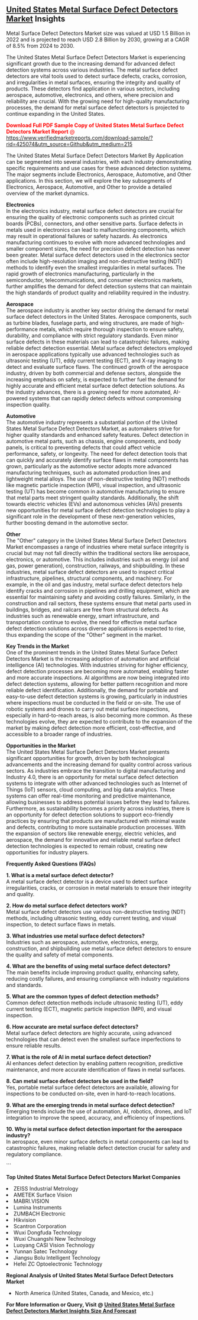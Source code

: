 <h2><a href="https://www.verifiedmarketreports.com/download-sample/?rid=425074&amp;utm_source=Github&amp;utm_medium=215" target="_blank">United States Metal Surface Defect Detectors Market</a> Insights</h2><p>Metal Surface Defect Detectors Market size was valued at USD 1.5 Billion in 2022 and is projected to reach USD 2.8 Billion by 2030, growing at a CAGR of 8.5% from 2024 to 2030.</p><p><p>The United States Metal Surface Defect Detectors Market is experiencing significant growth due to the increasing demand for advanced defect detection systems across various industries. The metal surface defect detectors are vital tools used to detect surface defects, cracks, corrosion, and irregularities in metal surfaces, ensuring the integrity and quality of products. These detectors find application in various sectors, including aerospace, automotive, electronics, and others, where precision and reliability are crucial. With the growing need for high-quality manufacturing processes, the demand for metal surface defect detectors is projected to continue expanding in the United States. <p><span class=""><span style="color: #ff0000;"><strong>Download Full PDF Sample Copy of United States Metal Surface Defect Detectors Market Report</strong> @ </span><a href="https://www.verifiedmarketreports.com/download-sample/?rid=425074&amp;utm_source=Github&amp;utm_medium=215" target="_blank">https://www.verifiedmarketreports.com/download-sample/?rid=425074&amp;utm_source=Github&amp;utm_medium=215</a></span></p></p><p>The United States Metal Surface Defect Detectors Market By Application can be segmented into several industries, with each industry demonstrating specific requirements and use cases for these advanced detection systems. The major segments include Electronics, Aerospace, Automotive, and Other applications. In this section, we will explore the key subsegments of Electronics, Aerospace, Automotive, and Other to provide a detailed overview of the market dynamics.</p><p><b>Electronics</b><br>In the electronics industry, metal surface defect detectors are crucial for ensuring the quality of electronic components such as printed circuit boards (PCBs), connectors, and other sensitive parts. Surface defects in metals used in electronics can lead to malfunctioning components, which may result in operational failures or safety hazards. As electronics manufacturing continues to evolve with more advanced technologies and smaller component sizes, the need for precision defect detection has never been greater. Metal surface defect detectors used in the electronics sector often include high-resolution imaging and non-destructive testing (NDT) methods to identify even the smallest irregularities in metal surfaces. The rapid growth of electronics manufacturing, particularly in the semiconductor, telecommunications, and consumer electronics markets, further amplifies the demand for defect detection systems that can maintain the high standards of product quality and reliability required in the industry.</p><p><b>Aerospace</b><br>The aerospace industry is another key sector driving the demand for metal surface defect detectors in the United States. Aerospace components, such as turbine blades, fuselage parts, and wing structures, are made of high-performance metals, which require thorough inspection to ensure safety, durability, and compliance with strict regulatory standards. Even minor surface defects in these materials can lead to catastrophic failures, making reliable defect detection essential. Metal surface defect detectors employed in aerospace applications typically use advanced technologies such as ultrasonic testing (UT), eddy current testing (ECT), and X-ray imaging to detect and evaluate surface flaws. The continued growth of the aerospace industry, driven by both commercial and defense sectors, alongside the increasing emphasis on safety, is expected to further fuel the demand for highly accurate and efficient metal surface defect detection solutions. As the industry advances, there is a growing need for more automated, AI-powered systems that can rapidly detect defects without compromising inspection quality.</p><p><b>Automotive</b><br>The automotive industry represents a substantial portion of the United States Metal Surface Defect Detectors Market, as automakers strive for higher quality standards and enhanced safety features. Defect detection in automotive metal parts, such as chassis, engine components, and body panels, is critical to preventing defects that could affect vehicle performance, safety, or longevity. The need for defect detection tools that can quickly and accurately identify surface flaws in metal components has grown, particularly as the automotive sector adopts more advanced manufacturing techniques, such as automated production lines and lightweight metal alloys. The use of non-destructive testing (NDT) methods like magnetic particle inspection (MPI), visual inspection, and ultrasonic testing (UT) has become common in automotive manufacturing to ensure that metal parts meet stringent quality standards. Additionally, the shift towards electric vehicles (EVs) and autonomous vehicles (AVs) presents new opportunities for metal surface defect detection technologies to play a significant role in the development of these next-generation vehicles, further boosting demand in the automotive sector.</p><p><b>Other</b><br>The "Other" category in the United States Metal Surface Defect Detectors Market encompasses a range of industries where metal surface integrity is crucial but may not fall directly within the traditional sectors like aerospace, electronics, or automotive. This includes industries such as energy (oil and gas, power generation), construction, railways, and shipbuilding. In these industries, metal surface defect detectors are used to inspect critical infrastructure, pipelines, structural components, and machinery. For example, in the oil and gas industry, metal surface defect detectors help identify cracks and corrosion in pipelines and drilling equipment, which are essential for maintaining safety and avoiding costly failures. Similarly, in the construction and rail sectors, these systems ensure that metal parts used in buildings, bridges, and railcars are free from structural defects. As industries such as renewable energy, smart infrastructure, and transportation continue to evolve, the need for effective metal surface defect detection solutions across diverse applications is expected to rise, thus expanding the scope of the "Other" segment in the market.</p><p><b>Key Trends in the Market</b><br>One of the prominent trends in the United States Metal Surface Defect Detectors Market is the increasing adoption of automation and artificial intelligence (AI) technologies. With industries striving for higher efficiency, defect detection processes are becoming more automated, enabling faster and more accurate inspections. AI algorithms are now being integrated into defect detection systems, allowing for better pattern recognition and more reliable defect identification. Additionally, the demand for portable and easy-to-use defect detection systems is growing, particularly in industries where inspections must be conducted in the field or on-site. The use of robotic systems and drones to carry out metal surface inspections, especially in hard-to-reach areas, is also becoming more common. As these technologies evolve, they are expected to contribute to the expansion of the market by making defect detection more efficient, cost-effective, and accessible to a broader range of industries.</p><p><b>Opportunities in the Market</b><br>The United States Metal Surface Defect Detectors Market presents significant opportunities for growth, driven by both technological advancements and the increasing demand for quality control across various sectors. As industries embrace the transition to digital manufacturing and Industry 4.0, there is an opportunity for metal surface defect detection systems to integrate with other advanced technologies such as Internet of Things (IoT) sensors, cloud computing, and big data analytics. These systems can offer real-time monitoring and predictive maintenance, allowing businesses to address potential issues before they lead to failures. Furthermore, as sustainability becomes a priority across industries, there is an opportunity for defect detection solutions to support eco-friendly practices by ensuring that products are manufactured with minimal waste and defects, contributing to more sustainable production processes. With the expansion of sectors like renewable energy, electric vehicles, and aerospace, the demand for innovative and reliable metal surface defect detection technologies is expected to remain robust, creating new opportunities for industry players.</p><p><b>Frequently Asked Questions (FAQs)</b></p><p><b>1. What is a metal surface defect detector?</b><br> A metal surface defect detector is a device used to detect surface irregularities, cracks, or corrosion in metal materials to ensure their integrity and quality.</p><p><b>2. How do metal surface defect detectors work?</b><br> Metal surface defect detectors use various non-destructive testing (NDT) methods, including ultrasonic testing, eddy current testing, and visual inspection, to detect surface flaws in metals.</p><p><b>3. What industries use metal surface defect detectors?</b><br> Industries such as aerospace, automotive, electronics, energy, construction, and shipbuilding use metal surface defect detectors to ensure the quality and safety of metal components.</p><p><b>4. What are the benefits of using metal surface defect detectors?</b><br> The main benefits include improving product quality, enhancing safety, reducing costly failures, and ensuring compliance with industry regulations and standards.</p><p><b>5. What are the common types of defect detection methods?</b><br> Common defect detection methods include ultrasonic testing (UT), eddy current testing (ECT), magnetic particle inspection (MPI), and visual inspection.</p><p><b>6. How accurate are metal surface defect detectors?</b><br> Metal surface defect detectors are highly accurate, using advanced technologies that can detect even the smallest surface imperfections to ensure reliable results.</p><p><b>7. What is the role of AI in metal surface defect detection?</b><br> AI enhances defect detection by enabling pattern recognition, predictive maintenance, and more accurate identification of flaws in metal surfaces.</p><p><b>8. Can metal surface defect detectors be used in the field?</b><br> Yes, portable metal surface defect detectors are available, allowing for inspections to be conducted on-site, even in hard-to-reach locations.</p><p><b>9. What are the emerging trends in metal surface defect detection?</b><br> Emerging trends include the use of automation, AI, robotics, drones, and IoT integration to improve the speed, accuracy, and efficiency of inspections.</p><p><b>10. Why is metal surface defect detection important for the aerospace industry?</b><br> In aerospace, even minor surface defects in metal components can lead to catastrophic failures, making reliable defect detection crucial for safety and regulatory compliance.</p>```</p><p><strong>Top United States Metal Surface Defect Detectors Market Companies</strong></p><div data-test-id=""><p><li>ZEISS Industrial Metrology</li><li> AMETEK Surface Vision</li><li> MABRI.VISION</li><li> Lumina Instruments</li><li> ZUMBACH Electronic</li><li> Hikvision</li><li> Scantron Corporation</li><li> Wuxi Dongfuda Technology</li><li> Wuxi Chuangshi New Technology</li><li> Luoyang CASI Vision Technology</li><li> Yunnan Satec Technology</li><li> Jiangsu Bolu Intelligent Technology</li><li> Hefei ZC Optoelectronic Technology</li></p><div><strong>Regional Analysis of&nbsp;United States Metal Surface Defect Detectors Market</strong></div><ul><li dir="ltr"><p dir="ltr">North America&nbsp;(United States, Canada, and Mexico, etc.)</p></li></ul><p><strong>For More Information or Query, Visit @&nbsp;</strong><strong><a href="https://www.verifiedmarketreports.com/product/metal-surface-defect-detectors-market/?utm_source=Github&amp;utm_medium=215" target="_blank">United States Metal Surface Defect Detectors Market Insights Size And Forecast</a></strong></p></div>
